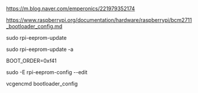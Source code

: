 

https://m.blog.naver.com/emperonics/221979352174


https://www.raspberrypi.org/documentation/hardware/raspberrypi/bcm2711_bootloader_config.md


sudo rpi-eeprom-update

sudo rpi-eeprom-update -a

BOOT_ORDER=0xf41

sudo -E rpi-eeprom-config --edit

vcgencmd bootloader_config

